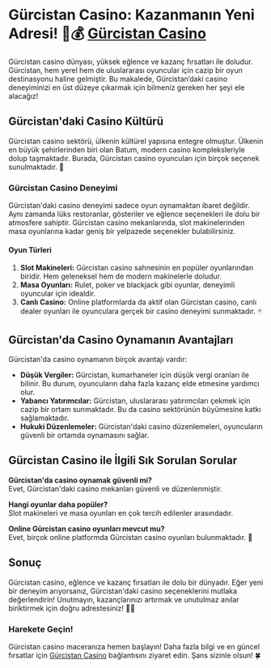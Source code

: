 # Gürcistan Casino: Kazanmanın Yeni Adresi! 🎰💰 [Gürcistan Casino](https://casinotr.link/gWCRZ4)

Gürcistan casino dünyası, yüksek eğlence ve kazanç fırsatları ile doludur. Gürcistan, hem yerel hem de uluslararası oyuncular için cazip bir oyun destinasyonu haline gelmiştir. Bu makalede, Gürcistan’daki casino deneyiminizi en üst düzeye çıkarmak için bilmeniz gereken her şeyi ele alacağız!

## Gürcistan'daki Casino Kültürü

Gürcistan casino sektörü, ülkenin kültürel yapısına entegre olmuştur. Ülkenin en büyük şehirlerinden biri olan Batum, modern casino kompleksleriyle dolup taşmaktadır. Burada, Gürcistan casino oyuncuları için birçok seçenek sunulmaktadır. 🎲

### Gürcistan Casino Deneyimi

Gürcistan'daki casino deneyimi sadece oyun oynamaktan ibaret değildir. Aynı zamanda lüks restoranlar, gösteriler ve eğlence seçenekleri ile dolu bir atmosfere sahiptir. Gürcistan casino mekanlarında, slot makinelerinden masa oyunlarına kadar geniş bir yelpazede seçenekler bulabilirsiniz. 

#### Oyun Türleri

1. **Slot Makineleri:** Gürcistan casino sahnesinin en popüler oyunlarından biridir. Hem geleneksel hem de modern makinelerle doludur. 
2. **Masa Oyunları:** Rulet, poker ve blackjack gibi oyunlar, deneyimli oyuncular için idealdir.
3. **Canlı Casino:** Online platformlarda da aktif olan Gürcistan casino, canlı dealer oyunları ile oyunculara gerçek bir casino deneyimi sunmaktadır. 🃏

## Gürcistan'da Casino Oynamanın Avantajları

Gürcistan'da casino oynamanın birçok avantajı vardır:

- **Düşük Vergiler:** Gürcistan, kumarhaneler için düşük vergi oranları ile bilinir. Bu durum, oyuncuların daha fazla kazanç elde etmesine yardımcı olur.
- **Yabancı Yatırımcılar:** Gürcistan, uluslararası yatırımcıları çekmek için cazip bir ortam sunmaktadır. Bu da casino sektörünün büyümesine katkı sağlamaktadır.
- **Hukuki Düzenlemeler:** Gürcistan'daki casino düzenlemeleri, oyuncuların güvenli bir ortamda oynamasını sağlar.

## Gürcistan Casino ile İlgili Sık Sorulan Sorular

**Gürcistan'da casino oynamak güvenli mi?**  
Evet, Gürcistan'daki casino mekanları güvenli ve düzenlenmiştir. 

**Hangi oyunlar daha popüler?**  
Slot makineleri ve masa oyunları en çok tercih edilenler arasındadır.

**Online Gürcistan casino oyunları mevcut mu?**  
Evet, birçok online platformda Gürcistan casino oyunları bulunmaktadır. 📱

## Sonuç

Gürcistan casino, eğlence ve kazanç fırsatları ile dolu bir dünyadır. Eğer yeni bir deneyim arıyorsanız, Gürcistan'daki casino seçeneklerini mutlaka değerlendirin! Unutmayın, kazançlarınızı artırmak ve unutulmaz anılar biriktirmek için doğru adrestesiniz! 🎉🤑

### Harekete Geçin!

Gürcistan casino maceranıza hemen başlayın! Daha fazla bilgi ve en güncel fırsatlar için [Gürcistan Casino](https://casinotr.link/gWCRZ4) bağlantısını ziyaret edin. Şans sizinle olsun! 🍀
